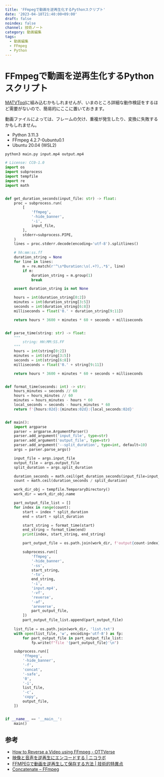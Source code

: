 ```yaml
---
title: 'FFmpegで動画を逆再生化するPythonスクリプト'
date: '2023-04-18T21:40:00+09:00'
draft: false
noindex: false
channel: 技術ノート
category: 動画編集
tags:
  - 動画編集
  - FFmpeg
  - Python
---
```

# FFmpegで動画を逆再生化するPythonスクリプト

[MATVTool](https://github.com/aoirint/matvtoolpy)に組み込むかもしれませんが、いまのところ詳細な動作検証をするほど需要がないので、簡易的にここに置いておきます。

動画ファイルによっては、フレームの欠け、重複が発生したり、変換に失敗するかもしれません。

- Python 3.11.3
- FFmpeg 4.2.7-0ubuntu0.1
- Ubuntu 20.04 (WSL2)

```shell
python3 main.py input.mp4 output.mp4
```

```python
# License: CC0-1.0
import os
import subprocess
import tempfile
import re
import math


def get_duration_seconds(input_file: str) -> float:
    proc = subprocess.run(
        [
            'ffmpeg',
            '-hide_banner',
            '-i',
            input_file,
        ],
        stderr=subprocess.PIPE,
    )
    lines = proc.stderr.decode(encoding='utf-8').splitlines()

    # hh:mm:ss.ff
    duration_string = None
    for line in lines:
        m = re.match(r'^\s*Duration:\s(.+?),.*$', line)
        if m:
            duration_string = m.group(1)
            break

    assert duration_string is not None

    hours = int(duration_string[0:2])
    minutes = int(duration_string[3:5])
    seconds = int(duration_string[6:8])
    milliseconds = float('0.' + duration_string[9:11])

    return hours * 3600 + minutes * 60 + seconds + milliseconds


def parse_time(string: str) -> float:
    """
        string: HH:MM:SS.FF
    """
    hours = int(string[0:2])
    minutes = int(string[3:5])
    seconds = int(string[6:8])
    milliseconds = float('0.' + string[9:11])

    return hours * 3600 + minutes * 60 + seconds + milliseconds


def format_time(seconds: int) -> str:
    hours_minutes = seconds // 60
    hours = hours_minutes // 60
    minutes = hours_minutes - hours * 60
    local_seconds = seconds - hours_minutes * 60
    return f'{hours:02d}:{minutes:02d}:{local_seconds:02d}'


def main():
    import argparse
    parser = argparse.ArgumentParser()
    parser.add_argument('input_file', type=str)
    parser.add_argument('output_file', type=str)
    parser.add_argument('--split_duration', type=int, default=10)
    args = parser.parse_args()

    input_file = args.input_file
    output_file = args.output_file
    split_duration = args.split_duration

    duration_seconds = math.ceil(get_duration_seconds(input_file=input_file))
    count = math.ceil(duration_seconds / split_duration)

    work_dir_obj = tempfile.TemporaryDirectory()
    work_dir = work_dir_obj.name

    part_output_file_list = []
    for index in range(count):
        start = index * split_duration
        end = start + split_duration

        start_string = format_time(start)
        end_string = format_time(end)
        print(index, start_string, end_string)

        part_output_file = os.path.join(work_dir, f'output{count-index}.mp4')

        subprocess.run([
            'ffmpeg',
            '-hide_banner',
            '-ss',
            start_string,
            '-to',
            end_string,
            '-i',
            'input.mp4',
            '-vf',
            'reverse',
            '-af',
            'areverse',
            part_output_file,
        ])
        part_output_file_list.append(part_output_file)
    
    list_file = os.path.join(work_dir, 'list.txt')
    with open(list_file, 'w', encoding='utf-8') as fp:
        for part_output_file in part_output_file_list:
            fp.write(f"file '{part_output_file}'\n")

    subprocess.run([
        'ffmpeg',
        '-hide_banner',
        '-f',
        'concat',
        '-safe',
        '0',
        '-i',
        list_file,
        '-c',
        'copy',
        output_file,
    ])


if __name__ == '__main__':
    main()
```

## 参考

- [How to Reverse a Video using FFmpeg - OTTVerse](https://ottverse.com/reverse-a-video-using-ffmpeg/)
- [映像と音声を逆再生にエンコードする | ニコラボ](https://nico-lab.net/encode_video_and_audio_in_reverse/)
- [FFMPEGで動画を逆再生して保存する方法 | 技術的特異点](https://tecsingularity.com/ffmpeg/reverse/)
- [Concatenate – FFmpeg](https://trac.ffmpeg.org/wiki/Concatenate)
